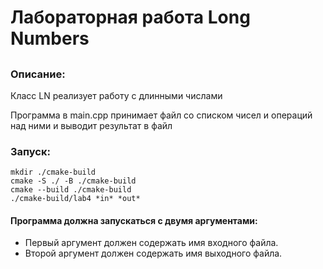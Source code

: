# Лабораторная работа Long Numbers
## 
### Описание:
Класс LN реализует работу с длинными числами

Программа в main.cpp принимает файл со списком чисел и операций над ними и выводит результат в файл
### Запуск:
```
mkdir ./cmake-build
cmake -S ./ -B ./cmake-build
cmake --build ./cmake-build
./cmake-build/lab4 *in* *out*
```
#### Программа должна запускаться с двумя аргументами:
* Первый аргумент должен содержать имя входного файла.
* Второй аргумент должен содержать имя выходного файла.
